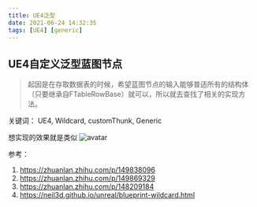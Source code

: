 ```yaml
---
title: UE4泛型
date: 2021-06-24 14:32:35
tags: [UE4] [generic]
---
```


## UE4自定义泛型蓝图节点
> 起因是在存取数据表的时候，希望蓝图节点的输入能够普适所有的结构体（只要继承自FTableRowBase）就可以，所以就去查找了相关的实现方法。

关键词： UE4, Wildcard, customThunk, Generic

想实现的效果就是类似
![avatar]()


参考：
1. https://zhuanlan.zhihu.com/p/149838096
2. https://zhuanlan.zhihu.com/p/149869329
3. https://zhuanlan.zhihu.com/p/148209184
4. https://neil3d.github.io/unreal/blueprint-wildcard.html